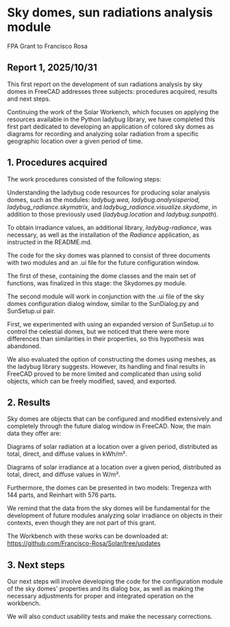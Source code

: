 # Sky domes, sun radiations analysis module

FPA Grant to Francisco Rosa

## Report 1, 2025/10/31

This first report on the development of sun radiations analysis by sky domes in FreeCAD addresses three subjects: procedures acquired, results and next steps.

Continuing the work of the Solar Workench, which focuses on applying the resources available in the Python ladybug library, we have completed this first part dedicated to developing an application of colored sky domes as diagrams for recording and analyzing solar radiation from a specific geographic location over a given period of time.

## 1. Procedures acquired

The work procedures consisted of the following steps:

Understanding the ladybug code resources for producing solar analysis domes, such as the modules: *ladybug.wea, ladybug.analysisperiod, ladybug_radiance.skymatrix*, and *ladybug_radiance.visualize.skydome*, in addition to those previously used (*ladybug.location* and *ladybug.sunpath*).

To obtain irradiance values, an additional library, *ladybug-radiance*, was necessary, as well as the installation of the *Radiance* application, as instructed in the README.md.

The code for the sky domes was planned to consist of three documents with two modules and an .ui file for the future configuration window.

The first of these, containing the dome classes and the main set of functions, was finalized in this stage: the Skydomes.py module.

The second module will work in conjunction with the .ui file of the sky domes configuration dialog window, similar to the SunDialog.py and SunSetup.ui pair.

First, we experimented with using an expanded version of SunSetup.ui to control the celestial domes, but we noticed that there were more differences than similarities in their properties, so this hypothesis was abandoned.

We also evaluated the option of constructing the domes using meshes, as the ladybug library suggests. However, its handling and final results in FreeCAD proved to be more limited and complicated than using solid objects, which can be freely modified, saved, and exported.

## 2. Results

Sky domes are objects that can be configured and modified extensively and completely through the future dialog window in FreeCAD. Now, the main data they offer are:

Diagrams of solar radiation at a location over a given period, distributed as total, direct, and diffuse values ​​in kWh/m².

Diagrams of solar irradiance at a location over a given period, distributed as total, direct, and diffuse values ​​in W/m².

Furthermore, the domes can be presented in two models: Tregenza with 144 parts, and Reinhart with 576 parts.

We remind that the data from the sky domes will be fundamental for the development of future modules analyzing solar irradiance on objects in their contexts, even though they are not part of this grant.

The Workbench with these works can be downloaded at: https://github.com/Francisco-Rosa/Solar/tree/updates

## 3. Next steps

Our next steps will involve developing the code for the configuration module of the sky domes' properties and its dialog box, as well as making the necessary adjustments for proper and integrated operation on the workbench.

We will also conduct usability tests and make the necessary corrections.
